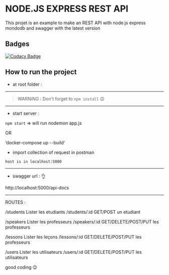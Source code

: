 # NODE.JS EXPRESS REST API
This projet is an example to make an REST API with node.js express mondodb and swagger with the latest version

## Badges
[![Codacy Badge](https://api.codacy.com/project/badge/Grade/d7e5b7258b904b6fb72215b96dd376a8)](https://www.codacy.com/manual/WingsHell/node.js_mongodb?utm_source=github.com&amp;utm_medium=referral&amp;utm_content=WingsHell/node.js_mongodb&amp;utm_campaign=Badge_Grade)

## How to run the project

* at root folder :

-----------------

>  WARNING : Don't forget to `npm install` :wink:

-----------------

* start server :

`npm start`
=> will run nodemon app.js

OR

‘docker-compose up --build‘


* import collection of request in postman 

`host is in localhost:5000`

-----------------

* swagger url : :ok_hand:

http://localhost:5000/api-docs   


-----------------

ROUTES : 

/students Lister les etudiants
/students/:id GET/POST un etudiant

/speakers Lister les professeurs
/speakers/:id GET/DELETE/POST/PUT les professeurs

/lessons Lister les leçons
/lessons/:id GET/DELETE/POST/PUT les professeurs

/users Lister les utilisateurs
/users/:id GET/DELETE/POST/PUT les utilisateurs

good coding :wink:

